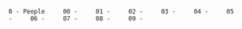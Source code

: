 <code>0 - People
    00 - 
    01 - 
    02 - 
    03 - 
    04 - 
    05 - 
    06 - 
    07 - 
    08 - 
    09 - 
</code>
